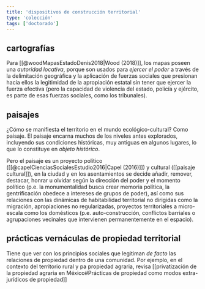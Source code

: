 ```yaml
---
title: 'dispositivos de construcción territorial'
type: 'colección'
tags: ['doctorado']
---
```

## cartografías

Para [[@woodMapasEstadoDenis2018|Wood (2018)]], los mapas poseen una *autoridad locativa*, porque son usados para *ejercer el poder* a través de la delimitación geográfica y la aplicación de fuerzas sociales que presionan hacia ellos la legitimidad de la apropiación estatal sin tener que ejercer la fuerza efectiva (pero la capacidad de violencia del estado, policía y ejército, es parte de esas fuerzas sociales, como los tribunales).

## paisajes

¿Cómo se manifiesta el territorio en el mundo ecológico-cultural? Como paisaje. El paisaje encarna muchos de los niveles antes explorados, incluyendo sus condiciones históricas, muy antiguas en algunos lugares, lo que lo constituye en *objeto histórico*.

Pero el paisaje es un proyecto político ([[@capelCienciasSocialesEstudio2016|Capel (2016)]]) y cultural ([[paisaje cultural]]), en la ciudad y en los asentamientos se decide añadir, remover, destacar, honrar u olvidar según la dirección del poder y el momento político (p.e. la monumentalidad busca crear memoria política, la gentrificación obedece a intereses de grupos de poder), así como sus relaciones con las dinámicas de habitabilidad territorial no dirigidas como la migración, apropiaciones no regularizadas, proyectos territoriales a micro-escala como los domésticos (p.e. auto-construcción, conflictos barriales o agrupaciones vecinales que intervienen permanentemente en el espacio). 

## prácticas vernáculas de propiedad territorial

Tiene que ver con los principios sociales que legitiman *de facto* las relaciones de propiedad dentro de una comunidad. Por ejemplo, en el contexto del territorio rural y pa propiedad agraria, revisa [[privatización de la propiedad agraria en México#Prácticas de propiedad como modos extra-jurídicos de propiedad]]